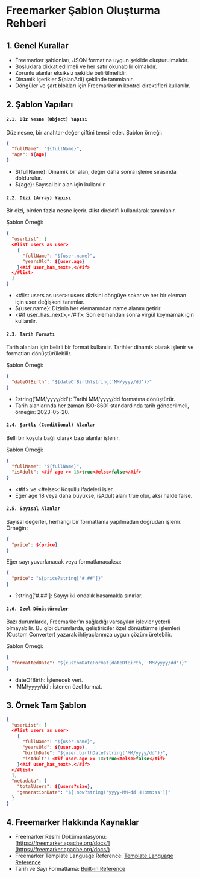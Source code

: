 # Freemarker Şablon Oluşturma Rehberi

## 1. Genel Kurallar
* Freemarker şablonları, JSON formatına uygun şekilde oluşturulmalıdır.
* Boşluklara dikkat edilmeli ve her satır okunabilir olmalıdır.
* Zorunlu alanlar eksiksiz şekilde belirtilmelidir.
* Dinamik içerikler ${alanAdi} şeklinde tanımlanır.
* Döngüler ve şart blokları için Freemarker’ın kontrol direktifleri kullanılır.


## 2. Şablon Yapıları

#### `2.1. Düz Nesne (Object) Yapısı`

Düz nesne, bir anahtar-değer çiftini temsil eder. Şablon örneği:

```json
{
  "fullName": "${fullName}",
  "age": ${age}
}
```

* ${fullName}: Dinamik bir alan, değer daha sonra işleme sırasında doldurulur.
* ${age}: Sayısal bir alan için kullanılır.


#### `2.2. Dizi (Array) Yapısı`

Bir dizi, birden fazla nesne içerir. #list direktifi kullanılarak tanımlanır.

Şablon Örneği:
```json
{
  "userList": [
  <#list users as user>
    {
      "fullName": "${user.name}",
      "yearsOld": ${user.age}
    }<#if user_has_next>,</#if>
  </#list>
  ]
}
```
* <#list users as user>: users dizisini döngüye sokar ve her bir eleman için user değişkeni tanımlar.
* ${user.name}: Dizinin her elemanından name alanını getirir.
* <#if user_has_next>,</#if>: Son elemandan sonra virgül koymamak için kullanılır.


#### `2.3. Tarih Formatı`
Tarih alanları için belirli bir format kullanılır. Tarihler dinamik olarak işlenir ve formatları dönüştürülebilir.

Şablon Örneği:
```json
{
  "dateOfBirth": "${dateOfBirth?string('MM/yyyy/dd')}"
}
```
* ?string('MM/yyyy/dd'): Tarihi MM/yyyy/dd formatına dönüştürür.
* Tarih alanlarında her zaman ISO-8601 standardında tarih gönderilmeli, örneğin: 2023-05-20.


#### `2.4. Şartlı (Conditional) Alanlar`

Belli bir koşula bağlı olarak bazı alanlar işlenir.

Şablon Örneği:
```json
{
  "fullName": "${fullName}",
  "isAdult": <#if age >= 18>true<#else>false</#if>
}
```
* <#if> ve <#else>: Koşullu ifadeleri işler.
* Eğer age 18 veya daha büyükse, isAdult alanı true olur, aksi halde false.


#### `2.5. Sayısal Alanlar`
Sayısal değerler, herhangi bir formatlama yapılmadan doğrudan işlenir. Örneğin:

```json
{
  "price": ${price}
}
```

Eğer sayı yuvarlanacak veya formatlanacaksa:
```json
{
  "price": "${price?string['#.##']}"
}
```
* ?string['#.##']: Sayıyı iki ondalık basamakla sınırlar.


#### `2.6. Özel Dönüstürmeler`

Bazı durumlarda, Freemarker’ın sağladığı varsayılan işlevler yeterli olmayabilir. Bu gibi durumlarda, geliştiriciler özel dönüştürme işlemleri (Custom Converter) yazarak ihtiyaçlarınıza uygun çözüm üretebilir.

Şablon Örneği:
```json
{
  "formattedDate": "${customDateFormat(dateOfBirth, 'MM/yyyy/dd')}"
}
```
* dateOfBirth: İşlenecek veri.
* 'MM/yyyy/dd': İstenen özel format.


## 3. Örnek Tam Şablon

```json
{
  "userList": [
  <#list users as user>
    {
      "fullName": "${user.name}",
      "yearsOld": ${user.age},
      "birthDate": "${user.birthDate?string('MM/yyyy/dd')}",
      "isAdult": <#if user.age >= 18>true<#else>false</#if>
    }<#if user_has_next>,</#if>
  </#list>
  ],
  "metadata": {
    "totalUsers": ${users?size},
    "generationDate": "${.now?string('yyyy-MM-dd HH:mm:ss')}"
  }
}
```


## 4. Freemarker Hakkında Kaynaklar

* Freemarker Resmi Dokümantasyonu: [https://freemarker.apache.org/docs/](https://freemarker.apache.org/docs/)
* Freemarker Template Language Reference: [Template Language Reference](https://freemarker.apache.org/docs/ref.html)
* Tarih ve Sayı Formatlama: [Built-in Reference](https://freemarker.apache.org/docs/ref_builtins_date.html)
